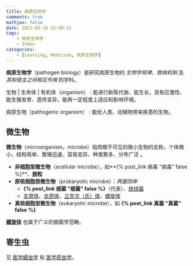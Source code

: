 ```yaml
---
title: 病原生物学
comments: true
mathjax: false
date: 2021-03-16 15:49:12
tags:
    - 病原生物学
    - Index
categories:
    - [Learning, Medicine, 病原生物学]
---
```


**病原生物学**（pathogen biology）是研究病原生物的 *生物学规律*、*致病机制* 及 *其和宿主之间相互作用* 的学科。

生物 | 生命体 | 有机体（organism）
: 能进行新陈代谢、能生长、具有应激性、能生殖发育、遗传变异，能再一定程度上适应和影响环境。

病原生物（pathogenic organism）
: 能给人类、动植物带来疾患的生物。

<!-- more -->

## 微生物

**微生物**（microorganism，microbe）指肉眼不可见的微小生物的总称，个体微小、结构简单、繁殖迅速、容易变异、种类繁多、分布广泛 。

- **非细胞型微生物**（acellular microbe），如**{% post_link 病毒 "病毒" false %}**、**脘粒**
- **原核细胞型微生物**（prokaryotic microbe）：*两菌四体*
    - **{% post_link 细菌 "细菌" false %}**（代表）、<a href="{% post_path 放线菌 %}">放线菌</a>
    - <a href="{% post_path 支原体 %}">支原体</a>、<a href="{% post_path 衣原体 %}">衣原体</a>、<a href="{% post_path 立克次体 %}">立克次（氏）体</a>、<a href="{% post_path 螺旋体 %}">螺旋体</a>
- **真核细胞型微生物**（eukaryotic microbe），如 **{% post_link 真菌 "真菌" false %}**

<a href="{% post_path 螺旋体 %}">**螺旋体**</a> 也属于广义的细菌学范畴。

## 寄生虫

见 <a href="{% post_path 医学蠕虫学 %}">医学蠕虫学</a> 和 <a href="{% post_path 医学原虫学 %}">医学原虫学</a>。

